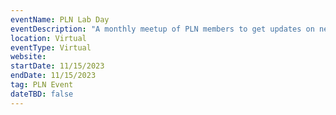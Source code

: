 ```yaml
---
eventName: PLN Lab Day
eventDescription: "A monthly meetup of PLN members to get updates on network infrastructure and learn about different projects in the ecosystem."
location: Virtual
eventType: Virtual
website: 
startDate: 11/15/2023
endDate: 11/15/2023
tag: PLN Event
dateTBD: false
---
```

